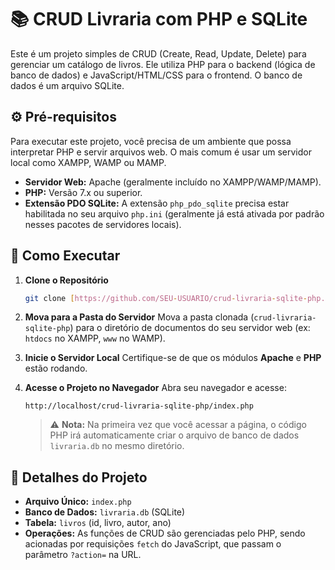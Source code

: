 # 📚 CRUD Livraria com PHP e SQLite

Este é um projeto simples de CRUD (Create, Read, Update, Delete) para gerenciar um catálogo de livros. Ele utiliza PHP para o backend (lógica de banco de dados) e JavaScript/HTML/CSS para o frontend. O banco de dados é um arquivo SQLite.

## ⚙️ Pré-requisitos

Para executar este projeto, você precisa de um ambiente que possa interpretar PHP e servir arquivos web. O mais comum é usar um servidor local como XAMPP, WAMP ou MAMP.

* **Servidor Web:** Apache (geralmente incluído no XAMPP/WAMP/MAMP).
* **PHP:** Versão 7.x ou superior.
* **Extensão PDO SQLite:** A extensão `php_pdo_sqlite` precisa estar habilitada no seu arquivo `php.ini` (geralmente já está ativada por padrão nesses pacotes de servidores locais).

## 🚀 Como Executar

1.  **Clone o Repositório**
    ```bash
    git clone [https://github.com/SEU-USUARIO/crud-livraria-sqlite-php.git](https://github.com/SEU-USUARIO/crud-livraria-sqlite-php.git)
    ```

2.  **Mova para a Pasta do Servidor**
    Mova a pasta clonada (`crud-livraria-sqlite-php`) para o diretório de documentos do seu servidor web (ex: `htdocs` no XAMPP, `www` no WAMP).

3.  **Inicie o Servidor Local**
    Certifique-se de que os módulos **Apache** e **PHP** estão rodando.

4.  **Acesse o Projeto no Navegador**
    Abra seu navegador e acesse:
    ```
    http://localhost/crud-livraria-sqlite-php/index.php
    ```

    > ⚠️ **Nota:** Na primeira vez que você acessar a página, o código PHP irá automaticamente criar o arquivo de banco de dados `livraria.db` no mesmo diretório.

## 💾 Detalhes do Projeto

* **Arquivo Único:** `index.php`
* **Banco de Dados:** `livraria.db` (SQLite)
* **Tabela:** `livros` (id, livro, autor, ano)
* **Operações:** As funções de CRUD são gerenciadas pelo PHP, sendo acionadas por requisições `fetch` do JavaScript, que passam o parâmetro `?action=` na URL.
